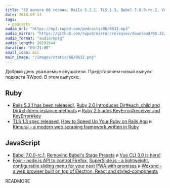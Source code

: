 ```yaml
---
title: "32 выпуск 06 сезона. Rails 5.2.1, TLS 1.3, Babel 7.0.0-rc.1, Vue CLI 3.0, Kimurai, Foxr, SuperSlide.js, Wexond и прочее"
date: 2018-08-13
tags:
 - podcasts
audio_url: "https://mp3.rwpod.com/podcasts/06/0632.mp3"
audio_mirror: "https://github.com/rwpod/mirror/releases/download/06.32/0632.mp3"
audio_format: "audio/mpeg"
audio_length: 20191644
duration: "00:21:00"
small_icon: mic
main_image: "/images/static/06/0632.png"
---
```


Добрый день уважаемые слушатели. Представляем новый выпуск подкаста RWpod. В этом выпуске:

## Ruby

 - [Rails 5.2.1 has been released!](https://weblog.rubyonrails.org/2018/8/7/Rails-5-2-1-has-been-released/), [Ruby 2.6 Introduces Dir#each_child and Dir#children instance methods](https://blog.bigbinary.com/2018/08/07/ruby-2-6-introduces-dir-each_child-and-dir-children-instance-methods.html) и [Ruby 2.5 adds KeyError#receiver and KeyError#key](https://crypt.codemancers.com/posts/2018-08-06-ruby-2-6-adds-key-error-receiver-key/)
 - [TLS 1.3 spec released](https://tools.ietf.org/html/rfc8446), [How to Speed Up Your Ruby on Rails App](https://yalantis.com/blog/how-to-speed-up-your-ruby-on-rails-app/) и [Kimurai - a modern web scraping framework written in Ruby](https://github.com/gitter-badger/kimurai)

## JavaScript

 - [Babel 7.0.0-rc.1](https://github.com/babel/babel/releases/tag/v7.0.0-rc.1), [Removing Babel's Stage Presets](https://babeljs.io/blog/2018/07/27/removing-babels-stage-presets) и [Vue CLI 3.0 is here!](https://medium.com/the-vue-point/vue-cli-3-0-is-here-c42bebe28fbb)
 - [Foxr - node.js API to control Firefox](https://github.com/deepsweet/foxr), [SuperSlide.js - a lightweight, configurable sliding menu for your next PWA with promises](https://osrec.co.uk/products/superslidejs) и [Wexond - a web browser built on top of Electron, React and styled-components](https://github.com/wexond/wexond)

READMORE
